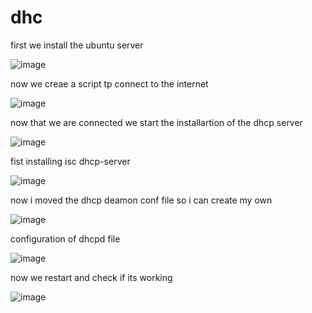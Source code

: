 # dhc


first we install the ubuntu server

![image](https://github.com/user-attachments/assets/e5b79840-a7e4-4f9c-bf30-4ba3f55242eb)

now we creae a script tp connect to the internet

![image](https://github.com/user-attachments/assets/9f102584-119d-40e8-990d-97d79465c3ff)

now that we are connected we start the installartion of the dhcp server

![image](https://github.com/user-attachments/assets/dd87502a-1dd4-45e8-b93b-7fcef9d1784f)



fist installing isc dhcp-server

![image](https://github.com/user-attachments/assets/6e7906d2-54ab-4414-a1a8-7d1c3ebbd051)

now i moved the dhcp deamon conf file so i can create my own 

![image](https://github.com/user-attachments/assets/4f5aa35a-1cc8-4814-a444-d4c772eb6ab8)

configuration of dhcpd file 

![image](https://github.com/user-attachments/assets/ba9c8ef4-1e6d-4ee9-9a41-71bb9098f0c5)

now we restart and check if its working

![image](https://github.com/user-attachments/assets/8a17c5ea-20ee-4786-adcc-62738506884e)


